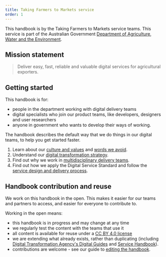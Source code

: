 ```yaml
---
title: Taking Farmers to Markets service
order: 1
---
```


This handbook is by the Taking Farmers to Markets service teams. This service is part of the Australian Government [Department of Agriculture, Water and the Environment](https://www.awe.gov.au/).

## Mission statement
> Deliver easy, fast, reliable and valuable digital services for agricultural exporters.

## Getting started

This handbook is for:
* people in the department working with digital delivery teams
* digital specialists who join our product teams, like developers, designers and user researchers
* anyone in government who wants to develop their ways of working.

The handbook describes the default way that we do things in our digital teams, to help you get started faster.

1. Learn about our [culture and values](./culture-values/) and [words we avoid](./culture-values/language/).
2. Understand our [digital transformation strategy](./strategy/).
3. Find out why we work in [multidisciplinary delivery teams](./teams/).
4. Find out how we apply the Digital Service Standard and follow the [service design and delivery process](./service-design-delivery-process/).

## Handbook contribution and reuse

We work on this handbook in the open. This makes it easier for our teams and partners to access, and easier for everyone to contribute to.

Working in the open means:
* this handbook is in progress and may change at any time
* we regularly test the content with the teams that use it
* all content is available for reuse under a [CC BY 4.0 license](https://creativecommons.org/licenses/by/4.0/)
* we are extending what already exists, rather than duplicating (including [Digital Transformation Agency's Digital Guides](https://guides.service.gov.au/) and [Service Handbook](https://ausdto.github.io/service-handbook/)).
* contributions are welcome - see our guide to [editing the handbook](editing).
